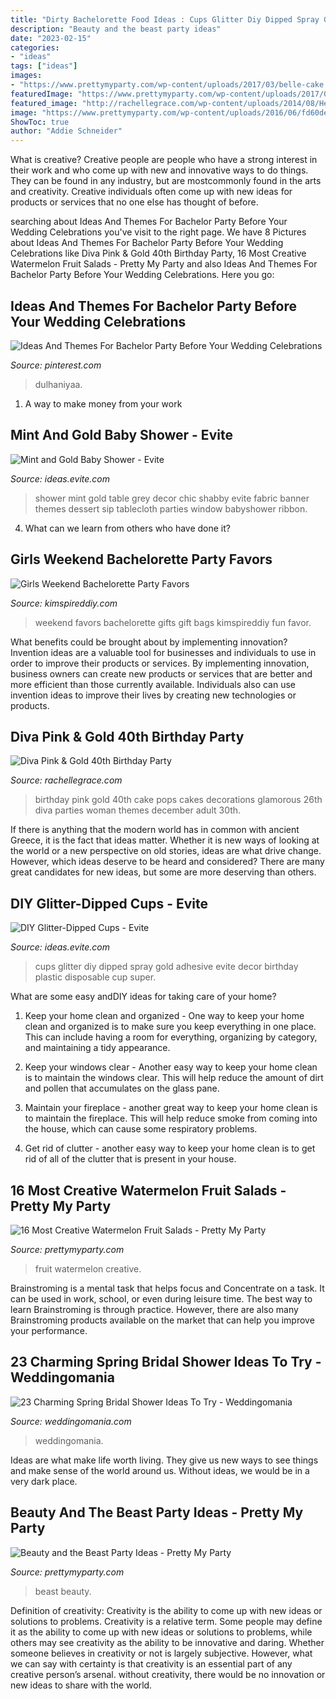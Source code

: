 ```yaml
---
title: "Dirty Bachelorette Food Ideas : Cups Glitter Diy Dipped Spray Gold Adhesive Evite Decor Birthday Plastic Disposable Cup Super"
description: "Beauty and the beast party ideas"
date: "2023-02-15"
categories:
- "ideas"
tags: ["ideas"]
images:
- "https://www.prettymyparty.com/wp-content/uploads/2017/03/belle-cake.jpg"
featuredImage: "https://www.prettymyparty.com/wp-content/uploads/2017/03/belle-cake.jpg"
featured_image: "http://rachellegrace.com/wp-content/uploads/2014/08/Heather-2B40th-4.jpg"
image: "https://www.prettymyparty.com/wp-content/uploads/2016/06/fd60de6c3c5bdd267a87f3fd987f88b7.jpg"
ShowToc: true
author: "Addie Schneider"
---
```



What is creative?
Creative people are people who have a strong interest in their work and who come up with new and innovative ways to do things. They can be found in any industry, but are mostcommonly found in the arts and creativity. Creative individuals often come up with new ideas for products or services that no one else has thought of before.

	

		
searching about Ideas And Themes For Bachelor Party Before Your Wedding Celebrations you've visit to the right page. We have 8 Pictures about Ideas And Themes For Bachelor Party Before Your Wedding Celebrations like Diva Pink &amp; Gold 40th Birthday Party, 16 Most Creative Watermelon Fruit Salads - Pretty My Party and also Ideas And Themes For Bachelor Party Before Your Wedding Celebrations. Here you go:
		
    
## Ideas And Themes For Bachelor Party Before Your Wedding Celebrations

<img loading=lazy src="https://i.pinimg.com/736x/96/9b/6b/969b6bb8ffa351c24bdb6e489738acca.jpg" onerror="this.onerror=null;this.src='https://tse4.mm.bing.net/th?id=OIP.duPSUSzpfcQ-Su1Eca5qJgAAAA&amp;pid=15.1';" alt="Ideas And Themes For Bachelor Party Before Your Wedding Celebrations">

_Source: pinterest.com_

>dulhaniyaa. 

	

1. A way to make money from your work

    
## Mint And Gold Baby Shower - Evite

<img loading=lazy src="http://ideas.evite.com/media/Mint-and-Gold-Baby-Shower-Grey-Grey-Designs-912.jpg" onerror="this.onerror=null;this.src='https://tse4.mm.bing.net/th?id=OIP.HD-8JoTPwbW5aBpGs4ibSQHaJv&amp;pid=15.1';" alt="Mint and Gold Baby Shower - Evite">

_Source: ideas.evite.com_

>shower mint gold table grey decor chic shabby evite fabric banner themes dessert sip tablecloth parties window babyshower ribbon. 

	

4) What can we learn from others who have done it?

    
## Girls Weekend Bachelorette Party Favors

<img loading=lazy src="https://kimspireddiy.com/wp-content/uploads/2018/02/Girls-Weekend-Bachelorette-Party-Favors-1.jpg" onerror="this.onerror=null;this.src='https://tse3.mm.bing.net/th?id=OIP.MaDNwQvFVxuYU5Hph_iIOwHaPH&amp;pid=15.1';" alt="Girls Weekend Bachelorette Party Favors">

_Source: kimspireddiy.com_

>weekend favors bachelorette gifts gift bags kimspireddiy fun favor. 

	

What benefits could be brought about by implementing innovation?
Invention ideas are a valuable tool for businesses and individuals to use in order to improve their products or services. By implementing innovation, business owners can create new products or services that are better and more efficient than those currently available. Individuals also can use invention ideas to improve their lives by creating new technologies or products.

    
## Diva Pink &amp; Gold 40th Birthday Party

<img loading=lazy src="http://rachellegrace.com/wp-content/uploads/2014/08/Heather-2B40th-4.jpg" onerror="this.onerror=null;this.src='https://tse4.mm.bing.net/th?id=OIP.LNh6qZtsPxG3LZ1ExePGhAHaLH&amp;pid=15.1';" alt="Diva Pink &amp; Gold 40th Birthday Party">

_Source: rachellegrace.com_

>birthday pink gold 40th cake pops cakes decorations glamorous 26th diva parties woman themes december adult 30th. 

	

If there is anything that the modern world has in common with ancient Greece, it is the fact that ideas matter. Whether it is new ways of looking at the world or a new perspective on old stories, ideas are what drive change. However, which ideas deserve to be heard and considered? There are many great candidates for new ideas, but some are more deserving than others.

    
## DIY Glitter-Dipped Cups - Evite

<img loading=lazy src="http://ideas.evite.com/media/DIY-Glitter-Cups-steps.jpg" onerror="this.onerror=null;this.src='https://tse4.mm.bing.net/th?id=OIP.2SIHeKvTeXrD67fqNR7ceQHaO_&amp;pid=15.1';" alt="DIY Glitter-Dipped Cups - Evite">

_Source: ideas.evite.com_

>cups glitter diy dipped spray gold adhesive evite decor birthday plastic disposable cup super. 

	

What are some easy andDIY ideas for taking care of your home?
1. Keep your home clean and organized - One way to keep your home clean and organized is to make sure you keep everything in one place. This can include having a room for everything, organizing by category, and maintaining a tidy appearance.
2. Keep your windows clear - Another easy way to keep your home clean is to maintain the windows clear. This will help reduce the amount of dirt and pollen that accumulates on the glass pane.

3. Maintain your fireplace - another great way to keep your home clean is to maintain the fireplace. This will help reduce smoke from coming into the house, which can cause some respiratory problems.

4. Get rid of clutter - another easy way to keep your home clean is to get rid of all of the clutter that is present in your house.

    
## 16 Most Creative Watermelon Fruit Salads - Pretty My Party

<img loading=lazy src="https://www.prettymyparty.com/wp-content/uploads/2016/06/fd60de6c3c5bdd267a87f3fd987f88b7.jpg" onerror="this.onerror=null;this.src='https://tse2.mm.bing.net/th?id=OIP.MmWDvytd43kcDXbc3jEvsAHaJ4&amp;pid=15.1';" alt="16 Most Creative Watermelon Fruit Salads - Pretty My Party">

_Source: prettymyparty.com_

>fruit watermelon creative. 

	

Brainstroming is a mental task that helps focus and Concentrate on a task. It can be used in work, school, or even during leisure time. The best way to learn Brainstroming is through practice. However, there are also many Brainstroming products available on the market that can help you improve your performance.

    
## 23 Charming Spring Bridal Shower Ideas To Try - Weddingomania

<img loading=lazy src="https://i.weddingomania.com/charming-spring-bridal-shower-ideas-to-try-22-500x750.jpg" onerror="this.onerror=null;this.src='https://tse3.mm.bing.net/th?id=OIP.4el1F826dswNhdVquJEZmgHaLH&amp;pid=15.1';" alt="23 Charming Spring Bridal Shower Ideas To Try - Weddingomania">

_Source: weddingomania.com_

>weddingomania. 

	

Ideas are what make life worth living. They give us new ways to see things and make sense of the world around us. Without ideas, we would be in a very dark place.

    
## Beauty And The Beast Party Ideas - Pretty My Party

<img loading=lazy src="https://www.prettymyparty.com/wp-content/uploads/2017/03/belle-cake.jpg" onerror="this.onerror=null;this.src='https://tse3.mm.bing.net/th?id=OIP.dpRo41_JA2fFI7hfCs3kWQHaKs&amp;pid=15.1';" alt="Beauty and the Beast Party Ideas - Pretty My Party">

_Source: prettymyparty.com_

>beast beauty. 

	

Definition of creativity: Creativity is the ability to come up with new ideas or solutions to problems.
Creativity is a relative term. Some people may define it as the ability to come up with new ideas or solutions to problems, while others may see creativity as the ability to be innovative and daring. Whether someone believes in creativity or not is largely subjective. However, what we can say with certainty is that creativity is an essential part of any creative person’s arsenal. without creativity, there would be no innovation or new ideas to share with the world.

